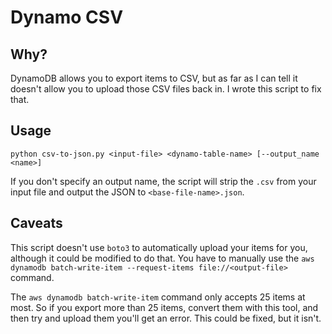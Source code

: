 # Dynamo CSV

## Why?

DynamoDB allows you to export items to CSV, but as far as I can tell it doesn't
allow you to upload those CSV files back in. I wrote this script to fix that.

## Usage

`python csv-to-json.py <input-file> <dynamo-table-name> [--output_name <name>]`

If you don't specify an output name, the script will strip the `.csv` from
your input file and output the JSON to `<base-file-name>.json`.

## Caveats

This script doesn't use `boto3` to automatically upload your items for you,
although it could be modified to do that. You have to manually use the
`aws dynamodb batch-write-item --request-items file://<output-file>`
command.

The `aws dynamodb batch-write-item` command only accepts 25 items at most.
So if you export more than 25 items, convert them with this tool, and then
try and upload them you'll get an error. This could be fixed, but it isn't.